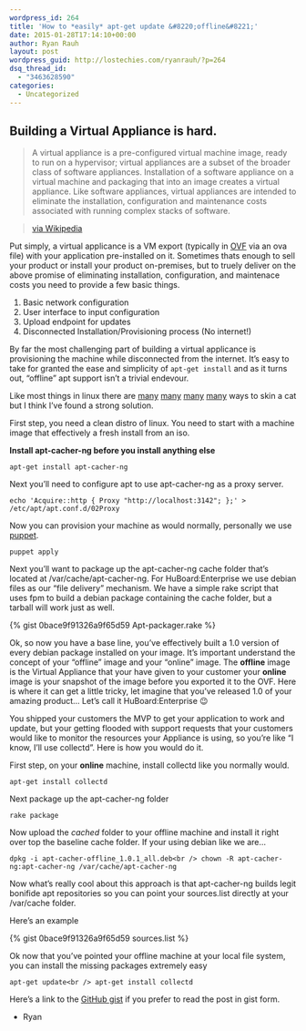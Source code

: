 ```yaml
---
wordpress_id: 264
title: 'How to *easily* apt-get update &#8220;offline&#8221;'
date: 2015-01-28T17:14:10+00:00
author: Ryan Rauh
layout: post
wordpress_guid: http://lostechies.com/ryanrauh/?p=264
dsq_thread_id:
  - "3463628590"
categories:
  - Uncategorized
---
```

## Building a Virtual Appliance is hard.

> A virtual appliance is a pre-configured virtual machine image, ready to run on a hypervisor; virtual appliances are a subset of the broader class of software appliances. Installation of a software appliance on a virtual machine and packaging that into an image creates a virtual appliance. Like software appliances, virtual appliances are intended to eliminate the installation, configuration and maintenance costs associated with running complex stacks of software.
    
> [via Wikipedia](http://en.wikipedia.org/wiki/Virtual_appliance)

Put simply, a virtual applicance is a VM export (typically in [OVF](http://en.wikipedia.org/wiki/Open_Virtualization_Format) via an ova file) with your application pre-installed on it. Sometimes thats enough to sell your product or install your product on-premises, but to truely deliver on the above promise of eliminating installation, configuration, and maintenace costs you need to provide a few basic things.

  1. Basic network configuration
  2. User interface to input configuration 
  3. Upload endpoint for updates
  4. Disconnected Installation/Provisioning process (No internet!)

By far the most challenging part of building a virtual applicance is provisioning the machine while disconnected from the internet. It&#8217;s easy to take for granted the ease and simplicity of `apt-get install` and as it turns out, &#8220;offline&#8221; apt support isn&#8217;t a trivial endevour.

Like most things in linux there are [many](http://www.reddit.com/r/linux/comments/1yrwy6/download_packageall_dependencies_for_offline/) [many](http://www.reddit.com/r/linux/comments/1yrwy6/download_packageall_dependencies_for_offline/) [many](http://manpages.ubuntu.com/manpages/dapper/man1/apt-ftparchive.1.html) [many](http://manpages.ubuntu.com/manpages/oneiric/man1/dpkg-scansources.1.html) ways to skin a cat but I think I&#8217;ve found a strong solution.

First step, you need a clean distro of linux. You need to start with a machine image that effectively a fresh install from an iso.

**Install apt-cacher-ng before you install anything else**

`apt-get install apt-cacher-ng`

Next you&#8217;ll need to configure apt to use apt-cacher-ng as a proxy server.

`echo 'Acquire::http { Proxy "http://localhost:3142"; };' > /etc/apt/apt.conf.d/02Proxy`

Now you can provision your machine as would normally, personally we use [puppet](http://puppetlabs.com/puppet/what-is-puppet).

`puppet apply`

Next you&#8217;ll want to package up the apt-cacher-ng cache folder that&#8217;s located at /var/cache/apt-cacher-ng. For HuBoard:Enterprise we use debian files as our &#8220;file delivery&#8221; mechanism. We have a simple rake script that uses fpm to build a debian package containing the cache folder, but a tarball will work just as well.

{% gist 0bace9f91326a9f65d59 Apt-packager.rake %}

Ok, so now you have a base line, you&#8217;ve effectively built a 1.0 version of every debian package installed on your image. It&#8217;s important understand the concept of your &#8220;offline&#8221; image and your &#8220;online&#8221; image. The **offline** image is the Virtual Appliance that your have given to your customer your **online** image is your snapshot of the image before you exported it to the OVF. Here is where it can get a little tricky, let imagine that you&#8217;ve released 1.0 of your amazing product&#8230; Let&#8217;s call it HuBoard:Enterprise 😉

You shipped your customers the MVP to get your application to work and update, but your getting flooded with support requests that your customers would like to monitor the resources your Appliance is using, so you&#8217;re like &#8220;I know, I&#8217;ll use collectd&#8221;. Here is how you would do it.

First step, on your **online** machine, install collectd like you normally would.

`apt-get install collectd`

Next package up the apt-cacher-ng folder

`rake package`

Now upload the _cached_ folder to your offline machine and install it right over top the baseline cache folder. If your using debian like we are&#8230;

`dpkg -i apt-cacher-offline_1.0.1_all.deb<br />
chown -R apt-cacher-ng:apt-cacher-ng /var/cache/apt-cacher-ng`

Now what&#8217;s really cool about this approach is that apt-cacher-ng builds legit bonifide apt repositories so you can point your sources.list directly at your /var/cache folder.

Here&#8217;s an example

{% gist 0bace9f91326a9f65d59 sources.list %}

Ok now that you&#8217;ve pointed your offline machine at your local file system, you can install the missing packages extremely easy

`apt-get update<br />
apt-get install collectd`

Here&#8217;s a link to the [GitHub gist](https://gist.github.com/rauhryan/0bace9f91326a9f65d59) if you prefer to read the post in gist form.

  * Ryan
